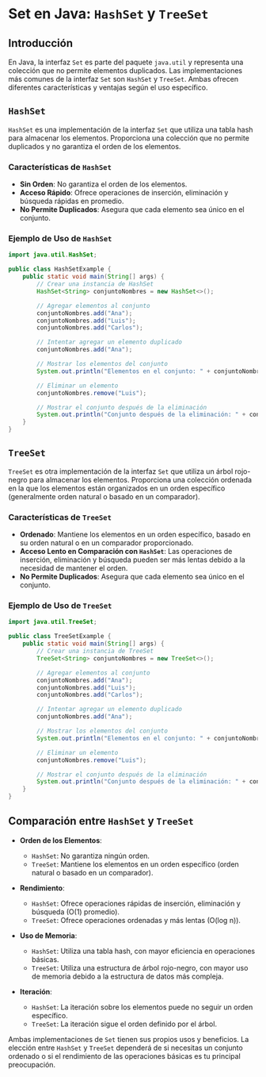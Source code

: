 # Set en Java: `HashSet` y `TreeSet`

## Introducción

En Java, la interfaz `Set` es parte del paquete `java.util` y representa una colección que no permite elementos duplicados. Las implementaciones más comunes de la interfaz `Set` son `HashSet` y `TreeSet`. Ambas ofrecen diferentes características y ventajas según el uso específico.

## `HashSet`

`HashSet` es una implementación de la interfaz `Set` que utiliza una tabla hash para almacenar los elementos. Proporciona una colección que no permite duplicados y no garantiza el orden de los elementos.

### Características de `HashSet`

- **Sin Orden**: No garantiza el orden de los elementos.
- **Acceso Rápido**: Ofrece operaciones de inserción, eliminación y búsqueda rápidas en promedio.
- **No Permite Duplicados**: Asegura que cada elemento sea único en el conjunto.

### Ejemplo de Uso de `HashSet`
```java
import java.util.HashSet;

public class HashSetExample {
    public static void main(String[] args) {
        // Crear una instancia de HashSet
        HashSet<String> conjuntoNombres = new HashSet<>();

        // Agregar elementos al conjunto
        conjuntoNombres.add("Ana");
        conjuntoNombres.add("Luis");
        conjuntoNombres.add("Carlos");

        // Intentar agregar un elemento duplicado
        conjuntoNombres.add("Ana");

        // Mostrar los elementos del conjunto
        System.out.println("Elementos en el conjunto: " + conjuntoNombres);

        // Eliminar un elemento
        conjuntoNombres.remove("Luis");

        // Mostrar el conjunto después de la eliminación
        System.out.println("Conjunto después de la eliminación: " + conjuntoNombres);
    }
}
```

## `TreeSet`

`TreeSet` es otra implementación de la interfaz `Set` que utiliza un árbol rojo-negro para almacenar los elementos. Proporciona una colección ordenada en la que los elementos están organizados en un orden específico (generalmente orden natural o basado en un comparador).

### Características de `TreeSet`

- **Ordenado**: Mantiene los elementos en un orden específico, basado en su orden natural o en un comparador proporcionado.
- **Acceso Lento en Comparación con `HashSet`**: Las operaciones de inserción, eliminación y búsqueda pueden ser más lentas debido a la necesidad de mantener el orden.
- **No Permite Duplicados**: Asegura que cada elemento sea único en el conjunto.

### Ejemplo de Uso de `TreeSet`
```java
import java.util.TreeSet;

public class TreeSetExample {
    public static void main(String[] args) {
        // Crear una instancia de TreeSet
        TreeSet<String> conjuntoNombres = new TreeSet<>();

        // Agregar elementos al conjunto
        conjuntoNombres.add("Ana");
        conjuntoNombres.add("Luis");
        conjuntoNombres.add("Carlos");

        // Intentar agregar un elemento duplicado
        conjuntoNombres.add("Ana");

        // Mostrar los elementos del conjunto
        System.out.println("Elementos en el conjunto: " + conjuntoNombres);

        // Eliminar un elemento
        conjuntoNombres.remove("Luis");

        // Mostrar el conjunto después de la eliminación
        System.out.println("Conjunto después de la eliminación: " + conjuntoNombres);
    }
}
```

## Comparación entre `HashSet` y `TreeSet`

- **Orden de los Elementos**:
  - `HashSet`: No garantiza ningún orden.
  - `TreeSet`: Mantiene los elementos en un orden específico (orden natural o basado en un comparador).

- **Rendimiento**:
  - `HashSet`: Ofrece operaciones rápidas de inserción, eliminación y búsqueda (O(1) promedio).
  - `TreeSet`: Ofrece operaciones ordenadas y más lentas (O(log n)).

- **Uso de Memoria**:
  - `HashSet`: Utiliza una tabla hash, con mayor eficiencia en operaciones básicas.
  - `TreeSet`: Utiliza una estructura de árbol rojo-negro, con mayor uso de memoria debido a la estructura de datos más compleja.

- **Iteración**:
  - `HashSet`: La iteración sobre los elementos puede no seguir un orden específico.
  - `TreeSet`: La iteración sigue el orden definido por el árbol.

Ambas implementaciones de `Set` tienen sus propios usos y beneficios. La elección entre `HashSet` y `TreeSet` dependerá de si necesitas un conjunto ordenado o si el rendimiento de las operaciones básicas es tu principal preocupación.
